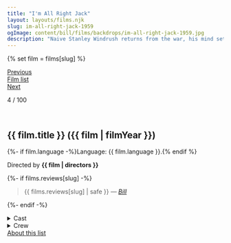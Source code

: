 ```yaml
---
title: "I'm All Right Jack"
layout: layouts/films.njk
slug: im-all-right-jack-1959
ogImage: content/bill/films/backdrops/im-all-right-jack-1959.jpg
description: "Naive Stanley Windrush returns from the war, his mind set on a successful career in business. Much to his own dismay, he soon finds he has to start from the bottom and work his way up, and also that the management as well as the trade union use him as a tool in their fight for power."
---
```


{% set film = films[slug] %}

<nav class="films">
  <div class="prev">
    <a href="../la-strada-1954"><i class="fa-solid fa-chevron-left fa-xs"></i> Previous</a>
  </div>
  <div>
    <a href="../">Film list</a>
  </div>
  <div class="next">
    <a href="../north-by-northwest-1959">Next <i class="fa-solid fa-chevron-right fa-xs"></i></a>
  </div>
</nav>

<p>4 / 100</p>

<article class="film slug-im-all-right-jack-1959">
  <div class="backdrop-and-poster">
    <img class="poster" src="../films/posters/{{ slug }}.jpg" alt="">
    <img class="backdrop" src="../films/backdrops/{{ slug }}.jpg" alt="">
  </div>

  <h1>{{ film.title }} ({{ film | filmYear }})</h1>

  <p>
    {%- if film.language -%}Language: {{ film.language }}.{% endif %}
    
  </p>

  <p class="director">
    Directed by <strong>{{ film | directors }}</strong>
  </p>

  {%- if films.reviews[slug] -%}
    <blockquote> 
      {{ films.reviews[slug] | safe }} <em>—&nbsp;<a href="/bill">Bill</a></em>
    </blockquote> 
  {%- endif -%}

  <details>
    <summary>
      Cast
    </summary>
    <ul>
      {%- for cast in film.credits.cast -%}
        <li>
          {{ cast.name }} as <em>{{ cast.character }}</em>
        </li>
      {%- endfor -%}
    </ul>
  </details>

  <details>
    <summary>
      Crew
    </summary>
    <ul>
      {%- for crew in film.credits.crew -%}
        <li>
          {{ crew.name }} &mdash; <em>{{ crew.job }}</em>
        </li>
      {%- endfor -%}
    </ul>
  </details>

</article>
<footer>
  <a href="../about">About this list</a>
</footer>
